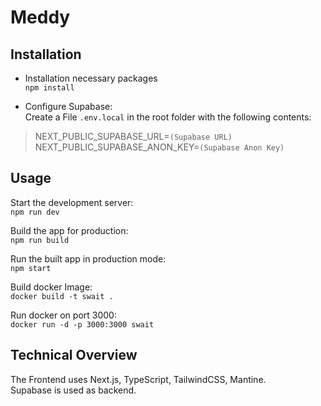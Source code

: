 # Meddy

## Installation
- Installation necessary packages \
  `npm install`


- Configure Supabase: \
  Create a File `.env.local` in the root folder with the following contents:
> NEXT_PUBLIC_SUPABASE_URL=`(Supabase URL)` \
> NEXT_PUBLIC_SUPABASE_ANON_KEY=`(Supabase Anon Key)`

## Usage
Start the development server: \
`npm run dev`

Build the app for production: \
`npm run build`

Run the built app in production mode: \
`npm start`

Build docker Image: \
`docker build -t swait .`

Run docker on port 3000: \
`docker run -d -p 3000:3000 swait`

## Technical Overview

The Frontend uses Next.js, TypeScript, TailwindCSS, Mantine.\
Supabase is used as backend.
